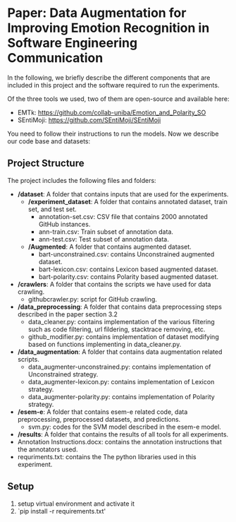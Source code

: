 # Paper: Data Augmentation for Improving Emotion Recognition in Software Engineering Communication
In the following, we briefly describe the different components that are included in this project and the software required to run the experiments.

Of the three tools we used, two of them are open-source and available here:
* EMTk: https://github.com/collab-uniba/Emotion_and_Polarity_SO
* SEntiMoji: https://github.com/SEntiMoji/SEntiMoji

You need to follow their instructions to run the models. Now we describe our code base and datasets:

## Project Structure
The project includes the following files and folders:

  - __/dataset__: A folder that contains inputs that are used for the experiments.
    - __/experiment_dataset__: A folder that contains annotated dataset, train set, and test set.
	    - annotation-set.csv: CSV file that contains 2000 annotated GitHub instances.
	    - ann-train.csv: Train subset of annotation data.
	    - ann-test.csv: Test subset of annotation data.
    - __/Augmented__: A folder that contains augmented dataset.
	    - bart-unconstrained.csv: contains Unconstrained augmented dataset.
	    - bart-lexicon.csv: contains Lexicon based augmented dataset.
	    - bart-polarity.csv: contains Polarity based augmented dataset.
  - __/crawlers__: A folder that contains the scripts we have used for data crawling.
     - githubcrawler.py: script for GitHub crawling.
 - __/data_preprocessing__: A folder that contains data preprocessing steps described in the paper section 3.2
     - data_cleaner.py: contains implementation of the various filtering such as code filtering, url fildering, stacktrace removing, etc.
     - github_modifier.py: contains implementation of dataset modifying based on functions implementing in data_cleaner.py.
 - __/data_augmentation__: A folder that contains data augmentation related scripts.
     - data_augmenter-unconstrained.py: contains implementation of Unconstrained strategy.
     - data_augmenter-lexicon.py: contains implementation of Lexicon strategy.
     - data_augmenter-polarity.py: contains implementation of Polarity strategy.
 - __/esem-e__: A folder that contains esem-e related code, data preprocessing, preprocessed datasets, and predictions.
     - svm.py: codes for the SVM model described in the esem-e model.
  - __/results__: A folder that contains the results of all tools for all experiments.
 - Annotation Instructions.docx: contains the annotation instructions that the annotators used.
 - requriments.txt: contains the The python libraries used in this experiment.

## Setup
1. setup virtual environment and activate it
2. `pip install -r requirements.txt'
